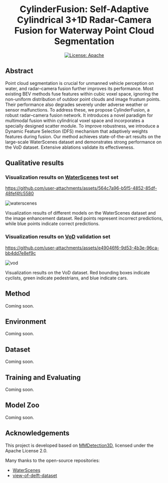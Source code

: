 <div align="center">   

# CylinderFusion: Self-Adaptive Cylindrical 3+1D Radar-Camera Fusion for Waterway Point Cloud Segmentation

</div>

<div align="center">   
  
[![License: Apache](https://img.shields.io/badge/License-Apache%202.0-blue.svg)](LICENSE)

</div>

## Abstract

Point cloud segmentation is crucial for unmanned vehicle perception on water, and radar–camera fusion further improves its performance. Most existing BEV methods fuse features within cubic voxel space, ignoring the non-uniform distribution of outdoor point clouds and image frustum points. Their performance also degrades severely under adverse weather or sensor malfunctions. To address these, we propose CylinderFusion, a robust radar–camera fusion network. It introduces a novel paradigm for multimodal fusion within cylindrical voxel space and incorporates a specially designed scatter module. To improve robustness, we introduce a Dynamic Feature Selection (DFS) mechanism that adaptively weights features during fusion. Our method achieves state-of-the-art results on the large-scale WaterScenes dataset and demonstrates strong performance on the VoD dataset. Extensive ablations validate its effectiveness.

## Qualitative results

### Visualization results on [WaterScenes](https://github.com/WaterScenes/WaterScenes) test set

https://github.com/user-attachments/assets/564c7a96-b5f5-4852-85df-48fef4fc5580

![waterscenes](resources/robustness.png)

Visualization results of different models on the WaterScenes dataset and the image enhancement dataset. Red points represent incorrect predictions, while blue points indicate correct predictions.

### Visualization results on [VoD](https://github.com/tudelft-iv/view-of-delft-dataset) validation set

https://github.com/user-attachments/assets/e49046f6-9d53-4b3e-96ca-bb4dd7e8ef9c

![vod](resources/vod.png)

Visualization results on the VoD dataset. Red bounding boxes indicate cyclists, green indicate pedestrians, and blue indicate cars.

## Method

Coming soon.

## Environment

Coming soon.

## Dataset

Coming soon.

## Training and Evaluating

Coming soon.

## Model Zoo

Coming soon.

## Acknowledgements

This project is developed based on [MMDetection3D](https://github.com/open-mmlab/mmdetection3d), licensed under the Apache License 2.0.

Many thanks to the open-source repositories:

- [WaterScenes](https://github.com/WaterScenes/WaterScenes)
- [view-of-delft-dataset](https://github.com/tudelft-iv/view-of-delft-dataset)
